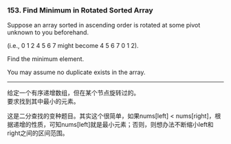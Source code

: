 ### 153. Find Minimum in Rotated Sorted Array

Suppose an array sorted in ascending order is rotated at some pivot unknown to you beforehand.

(i.e., 0 1 2 4 5 6 7 might become 4 5 6 7 0 1 2).

Find the minimum element.

You may assume no duplicate exists in the array.

* * *

给定一个有序递增数组，但在某个节点旋转过的。   
要求找到其中最小的元素。   

这是二分查找的变种题目。其实这个很简单，如果nums[left] < nums[right]，根据递增的性质，可知nums[left]就是最小元素；否则，则想办法不断缩小left和right之间的区间范围。   


